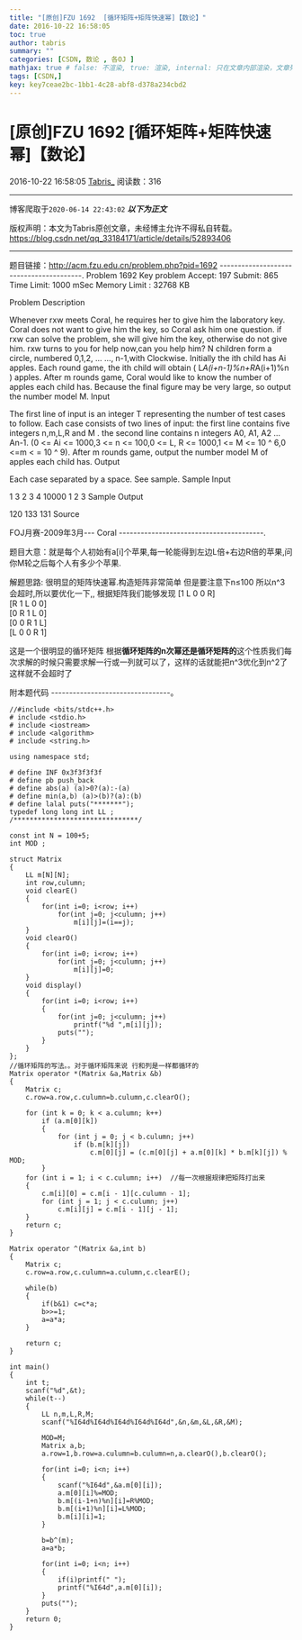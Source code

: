 ```yaml
---
title: "[原创]FZU 1692  [循环矩阵+矩阵快速幂]【数论】"
date: 2016-10-22 16:58:05
toc: true
author: tabris
summary: ""
categories: [CSDN, 数论 , 各OJ ]
mathjax: true # false: 不渲染, true: 渲染, internal: 只在文章内部渲染，文章列表中不渲染
tags: [CSDN,]
key: key7ceae2bc-1bb1-4c28-abf8-d378a234cbd2
---
```


# [原创]FZU 1692  [循环矩阵+矩阵快速幂]【数论】

2016-10-22 16:58:05  [Tabris_](https://me.csdn.net/qq_33184171) 阅读数：316

---

博客爬取于`2020-06-14 22:43:02`
***以下为正文***

版权声明：本文为Tabris原创文章，未经博主允许不得私自转载。
https://blog.csdn.net/qq_33184171/article/details/52893406

<!-- more -->

---

题目链接：http://acm.fzu.edu.cn/problem.php?pid=1692
----------------------------------------.
Problem 1692 Key problem
Accept: 197    Submit: 865
Time Limit: 1000 mSec    Memory Limit : 32768 KB

 Problem Description

Whenever rxw meets Coral, he requires her to give him the laboratory key. Coral does not want to give him the key, so Coral ask him one question. if rxw can solve the problem, she will give him the key, otherwise do not give him. rxw turns to you for help now,can you help him?
N children form a circle, numbered 0,1,2, ... ..., n-1,with Clockwise. Initially the ith child has Ai apples. Each round game, the ith child will obtain ( L*A(i+n-1)%n+R*A(i+1)%n ) apples. After m rounds game, Coral would like to know the number of apples each child has. Because the final figure may be very large, so output the number model M.
 Input

The first line of input is an integer T representing the number of test cases to follow. Each case consists of two lines of input: the first line contains five integers n,m,L,R and M . the second line contains n integers A0, A1, A2 ... An-1. (0 <= Ai <= 1000,3 <= n <= 100,0 <= L, R <= 1000,1 <= M <= 10 ^ 6,0 <=m < = 10 ^ 9). After m rounds game, output the number model M of apples each child has.
 Output

Each case separated by a space. See sample.
 Sample Input

1 
3 2 3 4 10000 
1 2 3
 Sample Output

120 133 131
 Source

FOJ月赛-2009年3月--- Coral
----------------------------------------.

题目大意：就是每个人初始有a[i]个苹果,每一轮能得到左边L倍+右边R倍的苹果,问你M轮之后每个人有多少个苹果.


解题思路:
很明显的矩阵快速幂.构造矩阵非常简单
但是要注意下n≤100 所以n^3会超时,所以要优化一下,,
根据矩阵我们能够发现
[1 L 0 0 R]  
[R 1 L 0 0]  
[0 R 1 L 0]  
[0 0 R 1 L]  
[L 0 0 R 1] 

这是一个很明显的循环矩阵
根据**循环矩阵的n次幂还是循环矩阵的**这个性质我们每次求解的时候只需要求解一行或一列就可以了，这样的话就能把n^3优化到n^2了 
这样就不会超时了

附本题代码
---------------------------------。
```
//#include <bits/stdc++.h>
# include <stdio.h>
# include <iostream>
# include <algorithm>
# include <string.h>

using namespace std;

# define INF 0x3f3f3f3f
# define pb push_back
# define abs(a) (a)>0?(a):-(a)
# define min(a,b) (a)>(b)?(a):(b)
# define lalal puts("*******");
typedef long long int LL ;
/*******************************/

const int N = 100+5;
int MOD ;

struct Matrix
{
    LL m[N][N];
    int row,culumn;
    void clearE()
    {
        for(int i=0; i<row; i++)
            for(int j=0; j<culumn; j++)
                m[i][j]=(i==j);
    }
    void clearO()
    {
        for(int i=0; i<row; i++)
            for(int j=0; j<culumn; j++)
                m[i][j]=0;
    }
    void display()
    {
        for(int i=0; i<row; i++)
        {
            for(int j=0; j<culumn; j++)
                printf("%d ",m[i][j]);
            puts("");
        }
    }
};
//循环矩阵的写法。。对于循环矩阵来说 行和列是一样都循环的
Matrix operator *(Matrix &a,Matrix &b)
{
    Matrix c;
    c.row=a.row,c.culumn=b.culumn,c.clearO();

    for (int k = 0; k < a.culumn; k++)
        if (a.m[0][k])
        {
            for (int j = 0; j < b.culumn; j++)
                if (b.m[k][j])
                    c.m[0][j] = (c.m[0][j] + a.m[0][k] * b.m[k][j]) % MOD;
        }
    for (int i = 1; i < c.culumn; i++)  //每一次根据规律把矩阵打出来
    {
        c.m[i][0] = c.m[i - 1][c.culumn - 1];
        for (int j = 1; j < c.culumn; j++)
            c.m[i][j] = c.m[i - 1][j - 1];
    }
    return c;
}

Matrix operator ^(Matrix &a,int b)
{
    Matrix c;
    c.row=a.row,c.culumn=a.culumn,c.clearE();

    while(b)
    {
        if(b&1) c=c*a;
        b>>=1;
        a=a*a;
    }

    return c;
}

int main()
{
    int t;
    scanf("%d",&t);
    while(t--)
    {
        LL n,m,L,R,M;
        scanf("%I64d%I64d%I64d%I64d%I64d",&n,&m,&L,&R,&M);

        MOD=M;
        Matrix a,b;
        a.row=1,b.row=a.culumn=b.culumn=n,a.clearO(),b.clearO();

        for(int i=0; i<n; i++)
        {
            scanf("%I64d",&a.m[0][i]);
            a.m[0][i]%=MOD;
            b.m[(i-1+n)%n][i]=R%MOD;
            b.m[(i+1)%n][i]=L%MOD;
            b.m[i][i]=1;
        }

        b=b^(m);
        a=a*b;

        for(int i=0; i<n; i++)
        {
            if(i)printf(" ");
            printf("%I64d",a.m[0][i]);
        }
        puts("");
    }
    return 0;
}

```